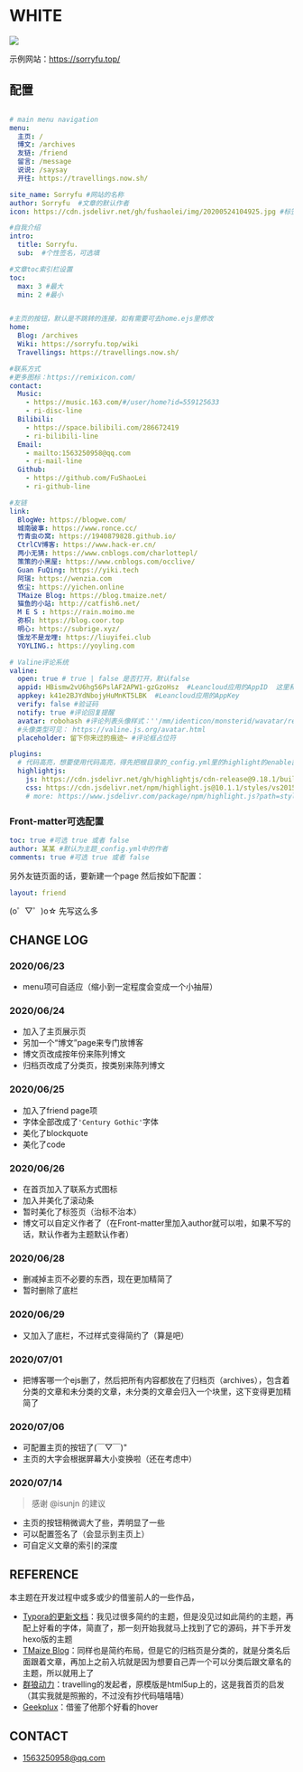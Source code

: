 # WHITE
![](https://cdn.jsdelivr.net/gh/fushaolei/img/20200630015134.png)

示例网站：https://sorryfu.top/

## 配置

```yml

# main menu navigation
menu:
  主页: /
  博文: /archives
  友链: /friend
  留言: /message
  说说: /saysay
  开往: https://travellings.now.sh/

site_name: Sorryfu #网站的名称
author: Sorryfu  #文章的默认作者
icon: https://cdn.jsdelivr.net/gh/fushaolei/img/20200524104925.jpg #标签页图标

#自我介绍
intro:
  title: Sorryfu.
  sub:  #个性签名，可选填

#文章toc索引栏设置
toc:
  max: 3 #最大
  min: 2 #最小


#主页的按钮，默认是不跳转的连接，如有需要可去home.ejs里修改
home:
  Blog: /archives
  Wiki: https://sorryfu.top/wiki
  Travellings: https://travellings.now.sh/

#联系方式  
#更多图标：https://remixicon.com/
contact:
  Music:
    - https://music.163.com/#/user/home?id=559125633
    - ri-disc-line
  Bilibili:
    - https://space.bilibili.com/286672419
    - ri-bilibili-line
  Email: 
    - mailto:1563250958@qq.com
    - ri-mail-line
  Github:
    - https://github.com/FuShaoLei
    - ri-github-line

#友链
link:
  BlogWe: https://blogwe.com/
  城南破事: https://www.ronce.cc/
  竹青虫の窝: https://1940879828.github.io/
  CtrlCV博客: https://www.hack-er.cn/
  两小无猜: https://www.cnblogs.com/charlottepl/
  策策的小黑屋: https://www.cnblogs.com/occlive/
  Guan FuQing: https://yiki.tech
  阿瑞: https://wenzia.com
  依尘: https://yichen.online
  TMaize Blog: https://blog.tmaize.net/
  猫鱼的小站: http://catfish6.net/
  M E S : https://rain.moimo.me
  弥枳: https://blog.coor.top
  明心: https://subrige.xyz/
  饿龙不是龙哩: https://liuyifei.club
  YOYLING.: https://yoyling.com

# Valine评论系统
valine:
  open: true # true | false 是否打开，默认false
  appid: HBismw2vU6hg56PslAF2APW1-gzGzoHsz  #Leancloud应用的AppID  这里和下面的要换成你自己的啊QAQ
  appkey: k41e2BJYdNbojyHuMnKT5LBK  #Leancloud应用的AppKey
  verify: false #验证码
  notify: true #评论回复提醒
  avatar: robohash #评论列表头像样式：''/mm/identicon/monsterid/wavatar/retro/hide
  #头像类型可见： https://valine.js.org/avatar.html
  placeholder: 留下你来过的痕迹~ #评论框占位符

plugins:
  # 代码高亮，想要使用代码高亮，得先把根目录的_config.yml里的highlight的enable置成false
  highlightjs:
    js: https://cdn.jsdelivr.net/gh/highlightjs/cdn-release@9.18.1/build/highlight.min.js
    css: https://cdn.jsdelivr.net/npm/highlight.js@10.1.1/styles/vs2015.css
    # more: https://www.jsdelivr.com/package/npm/highlight.js?path=styles
```

### Front-matter可选配置

```yml
toc: true #可选 true 或者 false
author: 某某 #默认为主题_config.yml中的作者
comments: true #可选 true 或者 false
```

另外友链页面的话，要新建一个page
然后按如下配置：
```yml
layout: friend
```
(o゜▽゜)o☆ 先写这么多

## CHANGE LOG

### 2020/06/23
- menu项可自适应（缩小到一定程度会变成一个小抽屉）
### 2020/06/24 
- 加入了主页展示页
- 另加一个“博文”page来专门放博客
- 博文页改成按年份来陈列博文
- 归档页改成了分类页，按类别来陈列博文

### 2020/06/25
- 加入了friend page项
- 字体全部改成了`'Century Gothic'`字体
- 美化了blockquote
- 美化了code

### 2020/06/26
- 在首页加入了联系方式图标
- 加入并美化了滚动条
- 暂时美化了标签页（治标不治本）
- 博文可以自定义作者了（在Front-matter里加入author就可以啦，如果不写的话，默认作者为主题默认作者）

### 2020/06/28
- 删减掉主页不必要的东西，现在更加精简了
- 暂时删除了底栏

### 2020/06/29
- 又加入了底栏，不过样式变得简约了（算是吧）

### 2020/07/01
- 把博客哪一个ejs删了，然后把所有内容都放在了归档页（archives），包含着分类的文章和未分类的文章，未分类的文章会归入一个块里，这下变得更加精简了

### 2020/07/06
- 可配置主页的按钮了(￣▽￣)"
- 主页的大字会根据屏幕大小变换啦（还在考虑中）

### 2020/07/14
> 感谢 @isunjn 的建议

- 主页的按钮稍微调大了些，弄明显了一些
- 可以配置签名了（会显示到主页上）
- 可自定义文章的索引的深度

## REFERENCE
本主题在开发过程中或多或少的借鉴前人的一些作品，

- [Typora的更新文档](http://support.typora.io/)：我见过很多简约的主题，但是没见过如此简约的主题，再配上好看的字体，简直了，那一刻开始我就马上找到了它的源码，并下手开发hexo版的主题
- [TMaize Blog](https://blog.tmaize.net/)：同样也是简约布局，但是它的归档页是分类的，就是分类名后面跟着文章，再加上之前入坑就是因为想要自己弄一个可以分类后跟文章名的主题，所以就用上了
- [群狼动力](https://volf.club/)：travelling的发起者，原模版是html5up上的，这是我首页的启发（其实我就是照搬的，不过没有抄代码嘻嘻嘻）
- [Geekplux](https://geekplux.com/)：借鉴了他那个好看的hover

## CONTACT
- 1563250958@qq.com
